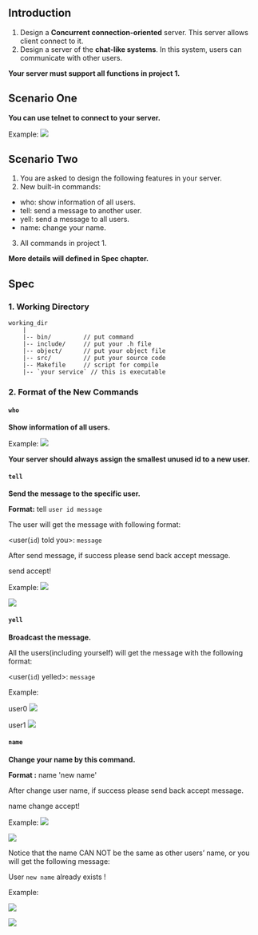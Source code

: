 ## Introduction

1. Design a **Concurrent connection-oriented** server. This server allows client connect to it.
2. Design a server of the **chat-like systems**. In this system, users can communicate with other users.

**Your server must support all functions in project 1.**

## Scenario One

**You can use telnet to connect to your server.**

Example:
![](https://i.imgur.com/aDxnD95.png)

## Scenario Two

1. You are asked to design the following features in your server.
2. New built-in commands:

* who: show information of all users.
* tell: send a message to another user.
* yell: send a message to all users.
* name: change your name.

3. All commands in project 1.

**More details will defined in Spec chapter.**

## Spec

### 1. Working Directory

```c=
working_dir
    |
    |-- bin/         // put command
    |-- include/     // put your .h file
    |-- object/      // put your object file
    |-- src/         // put your source code
    |-- Makefile     // script for compile
    |-- `your service` // this is executable 
```

### 2. Format of the New Commands

#### `who`

**Show information of all users.**

Example:
![](https://i.imgur.com/1krBUC7.png)


**Your server should always assign the smallest unused id to a new user.**


#### `tell`

**Send the message to the specific user.**

**Format:** tell ```user id message```

The user will get the message with following format:


&lt;user(`id`) told you&gt;: ```message```


After send message, if success please send back accept message.


send accept!


Example:
![](https://i.imgur.com/kdkFzbK.png)

![](https://i.imgur.com/aaL2GQk.png)

#### `yell`

**Broadcast the message.**

All the users(including yourself) will get the message with the following format:


&lt;user(`id`) yelled&gt;: `message`


Example:

user0
![](https://i.imgur.com/SRJUfdo.png)

user1
![](https://i.imgur.com/TRFhrZJ.png)

#### `name`

**Change your name by this command.**


**Format :** name &#39;new name&#39;


After change user name, if success please send back accept message.


name change accept!


Example:
![](https://i.imgur.com/gyIwfvy.png)

![](https://i.imgur.com/XxY6ogh.png)

Notice that the name CAN NOT be the same as other users’ name, or you will get the following message:


User `new name` already exists !


Example:

![](https://i.imgur.com/g0vYNcp.png)

![](https://i.imgur.com/sFKpaec.png)
